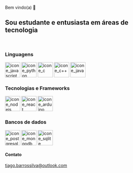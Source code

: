 Bem vindo(a) 👋
<h2>Sou estudante e entusiasta em áreas de tecnologia</h2></br>
<div style="display: inline_block">
  <h3>Linguagens</h3>
  <img alt="icone_javascript" width=50em src="https://cdn-icons-png.flaticon.com/128/5968/5968292.png"/>
  <img alt="icone_python" width=50em src="https://cdn-icons-png.flaticon.com/128/5968/5968350.png"/>
  <img alt="icone_c" width=50em src="https://cdn-icons-png.flaticon.com/128/3665/3665923.png"/>
  <img alt="icone_c++" width=50em src="https://cdn-icons-png.flaticon.com/128/6132/6132222.png"/>
  <img alt="icone_java" width=50em src="https://cdn-icons-png.flaticon.com/128/226/226777.png"/>
</div>
<div>
  <h3>Tecnologias e Frameworks</h3>
  <img alt="icone_nodejs" width=50em src="https://cdn-icons-png.flaticon.com/128/919/919825.png"/>
  <img alt="icone_react" width=50em src="https://cdn-icons-png.flaticon.com/128/3334/3334886.png"/>
  <img alt="icone_arduino" width=50em src="https://cdn.jsdelivr.net/gh/devicons/devicon/icons/arduino/arduino-original-wordmark.svg" />        
</div>
<div>
  <h3>Bancos de dados</h3>
  <img alt="icone_postgresql" width=50em src="https://cdn-icons-png.flaticon.com/128/5968/5968342.png"/>
  <img alt="icone_mongodb" width=50em src="https://cdn.jsdelivr.net/gh/devicons/devicon/icons/mongodb/mongodb-original-wordmark.svg"/>
  <img alt="icone_sqlite" width=50em src="https://cdn.jsdelivr.net/gh/devicons/devicon/icons/sqlite/sqlite-original-wordmark.svg" />
</div>
<div>
  <h4>Contato</h4>
  <a href="mailto: tiago.barrossilva@outlook.com">tiago.barrossilva@outlook.com</a>
</div>
